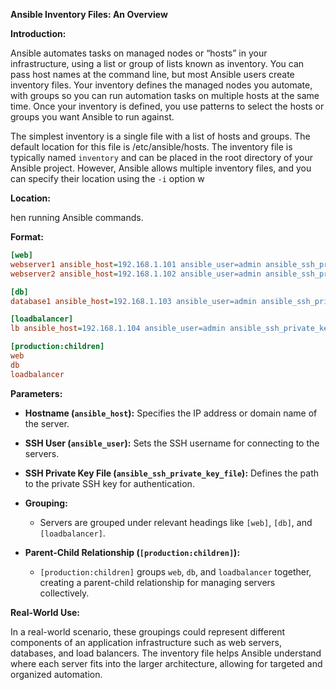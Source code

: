 **Ansible Inventory Files: An Overview**

**Introduction:**

Ansible automates tasks on managed nodes or “hosts” in your infrastructure, using a list or group of lists known as inventory. You can pass host names at the command line, but most Ansible users create inventory files. Your inventory defines the managed nodes you automate, with groups so you can run automation tasks on multiple hosts at the same time. Once your inventory is defined, you use patterns to select the hosts or groups you want Ansible to run against.

The simplest inventory is a single file with a list of hosts and groups. The default location for this file is /etc/ansible/hosts. The inventory file is typically named `inventory` and can be placed in the root directory of your Ansible project. However, Ansible allows multiple inventory files, and you can specify their location using the `-i` option w

**Location:**

hen running Ansible commands.

**Format:**

```ini
[web]
webserver1 ansible_host=192.168.1.101 ansible_user=admin ansible_ssh_private_key_file=/path/to/private_key
webserver2 ansible_host=192.168.1.102 ansible_user=admin ansible_ssh_private_key_file=/path/to/private_key

[db]
database1 ansible_host=192.168.1.103 ansible_user=admin ansible_ssh_private_key_file=/path/to/private_key

[loadbalancer]
lb ansible_host=192.168.1.104 ansible_user=admin ansible_ssh_private_key_file=/path/to/private_key

[production:children]
web
db
loadbalancer
```

**Parameters:**

- **Hostname (`ansible_host`):** Specifies the IP address or domain name of the server.

- **SSH User (`ansible_user`):** Sets the SSH username for connecting to the servers.

- **SSH Private Key File (`ansible_ssh_private_key_file`):** Defines the path to the private SSH key for authentication.

- **Grouping:**

  - Servers are grouped under relevant headings like `[web]`, `[db]`, and `[loadbalancer]`.

- **Parent-Child Relationship (`[production:children]`):**

  - `[production:children]` groups `web`, `db`, and `loadbalancer` together, creating a parent-child relationship for managing servers collectively.

**Real-World Use:**

In a real-world scenario, these groupings could represent different components of an application infrastructure such as web servers, databases, and load balancers. The inventory file helps Ansible understand where each server fits into the larger architecture, allowing for targeted and organized automation.

